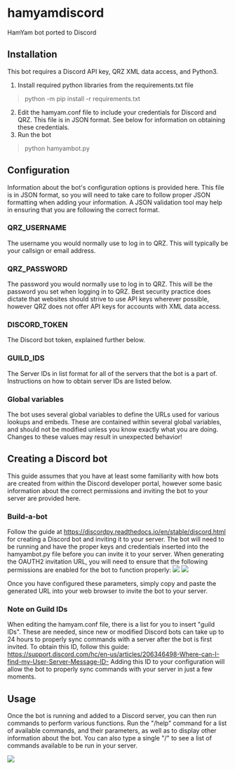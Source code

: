 # hamyamdiscord
HamYam bot ported to Discord

## Installation
This bot requires a Discord API key, QRZ XML data access, and Python3.

1. Install required python libraries from the requirements.txt file
> python -m pip install -r requirements.txt
2. Edit the hamyam.conf file to include your credentials for Discord and QRZ. This file is in JSON format. See below for information on obtaining these credentials.
3. Run the bot
> python hamyambot.py

## Configuration
Information about the bot's configuration options is provided here. This file is in JSON format, so you will need to take care to follow proper JSON formatting when adding your information. A JSON validation tool may help in ensuring that you are following the correct format.

### QRZ_USERNAME
The username you would normally use to log in to QRZ. This will typically be your callsign or email address.

### QRZ_PASSWORD
The password you would normally use to log in to QRZ. This will be the password you set when logging in to QRZ. Best security practice does dictate that websites should strive to use API keys wherever possible, however QRZ does not offer API keys for accounts with XML data access.

### DISCORD_TOKEN
The Discord bot token, explained further below.

### GUILD_IDS
The Server IDs in list format for all of the servers that the bot is a part of. Instructions on how to obtain server IDs are listed below.

### Global variables
The bot uses several global variables to define the URLs used for various lookups and embeds. These are contained within several global variables, and should not be modified unless you know exactly what you are doing. Changes to these values may result in unexpected behavior!

## Creating a Discord bot
This guide assumes that you have at least some familiarity with how bots are created from within the Discord developer portal, however some basic information about the correct permissions and inviting the bot to your server are provided here. 

### Build-a-bot

Follow the guide at https://discordpy.readthedocs.io/en/stable/discord.html for creating a Discord bot and inviting it to your server. The bot will need to be running and have the proper keys and credentials inserted into the hamyambot.py file before you can invite it to your server. When generating the OAUTH2 invitation URL, you will need to ensure that the following permissions are enabled for the bot to function properly:
![](https://i.imgur.com/MYkd0pB.png)
![](https://i.imgur.com/5FSwjTT.png)

Once you have configured these parameters, simply copy and paste the generated URL into your web browser to invite the bot to your server.

### Note on Guild IDs
When editing the hamyam.conf file, there is a list for you to insert "guild IDs". These are needed, since new or modified Discord bots can take up to 24 hours to properly sync commands with a server after the bot is first invited. To obtain this ID, follow this guide: https://support.discord.com/hc/en-us/articles/206346498-Where-can-I-find-my-User-Server-Message-ID- Adding this ID to your configuration will allow the bot to properly sync commands with your server in just a few moments.

## Usage
Once the bot is running and added to a Discord server, you can then run commands to perform various functions. Run the "/help" command for a list of available commands, and their parameters, as well as to display other information about the bot. You can also type a single "/" to see a list of commands available to be run in your server.

![](https://i.imgur.com/SeBfM4v.png)
